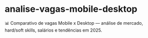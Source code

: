 # analise-vagas-mobile-desktop
📊 Comparativo de vagas Mobile x Desktop — análise de mercado, hard/soft skills, salários e tendências em 2025.

